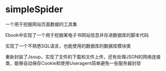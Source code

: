 simpleSpider
============

一个用于挖掘网站页面数据的工具集

Ebook中实现了一个用于挖掘某电子书网站信息并存进数据库的脚本代码

实现了一个不熟悉SQL语言，也能使用的数据库的数据库模块类

重新封装了Jsoup，实现了文件的下载和文件上传，还有处理JSON的网络连接类，能够自动保存Cookie和使用Useragent简单避免一些服务器封锁
